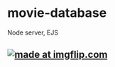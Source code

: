 # movie-database
Node server, EJS

## <a href="https://imgflip.com/gif/2616wx"><img src="https://i.imgflip.com/2616wx.gif" title="made at imgflip.com"/></a>